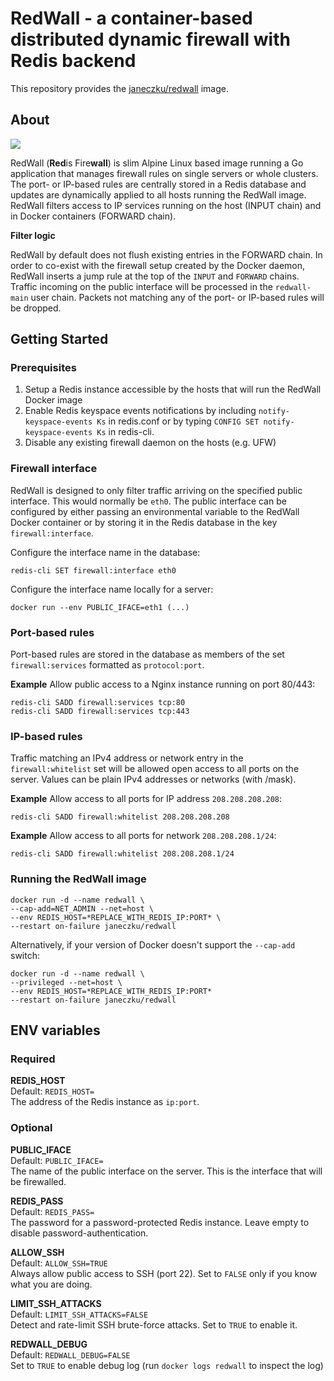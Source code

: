 # RedWall - a container-based distributed dynamic firewall with Redis backend

This repository provides the [janeczku/redwall](https://registry.hub.docker.com/u/janeczku/redwall/) image.

## About

[![](https://badge.imagelayers.io/janeczku/redwall:0.4.2.svg)](https://imagelayers.io/?images=janeczku/redwall:latest 'Get your own badge on imagelayers.io')

RedWall (**Red**is Fire**wall**) is slim Alpine Linux based image running a Go application that manages firewall rules on single servers or whole clusters. The port- or IP-based rules are centrally stored in a Redis database and updates are dynamically applied to all hosts running the RedWall image. RedWall filters access to IP services running on the host (INPUT chain) and in Docker containers (FORWARD chain).

**Filter logic**

RedWall by default does not flush existing entries in the FORWARD chain. In order to co-exist with the firewall setup created by the Docker daemon, RedWall inserts a jump rule at the top of the `INPUT` and `FORWARD` chains. Traffic incoming on the public interface will be processed in the `redwall-main` user chain. Packets not matching any of the port- or IP-based rules will be dropped.

## Getting Started

### Prerequisites

1. Setup a Redis instance accessible by the hosts that will run the RedWall Docker image
2. Enable Redis keyspace events notifications by including `notify-keyspace-events Ks` in redis.conf or by typing `CONFIG SET notify-keyspace-events Ks` in redis-cli.
3. Disable any existing firewall daemon on the hosts (e.g. UFW)

### Firewall interface

RedWall is designed to only filter traffic arriving on the specified public interface. This would normally be `eth0`. The public interface can be configured by either passing an environmental variable to the RedWall Docker container or by storing it in the Redis database in the key `firewall:interface`.

Configure the interface name in the database:

	redis-cli SET firewall:interface eth0

Configure the interface name locally for a server:

	docker run --env PUBLIC_IFACE=eth1 (...)


### Port-based rules

Port-based rules are stored in the database as members of the set `firewall:services` formatted as `protocol:port`. 

**Example**
Allow public access to a Nginx instance running on port 80/443:

	redis-cli SADD firewall:services tcp:80
	redis-cli SADD firewall:services tcp:443

### IP-based rules
Traffic matching an IPv4 address or network entry in the `firewall:whitelist` set will be allowed open access to all ports on the server.
Values can be plain IPv4 addresses or networks (with /mask).

**Example**
Allow access to all ports for IP address `208.208.208.208`:

	redis-cli SADD firewall:whitelist 208.208.208.208

**Example**
Allow access to all ports for network `208.208.208.1/24`:

    redis-cli SADD firewall:whitelist 208.208.208.1/24

### Running the RedWall image

    docker run -d --name redwall \
    --cap-add=NET_ADMIN --net=host \
    --env REDIS_HOST=*REPLACE_WITH_REDIS_IP:PORT* \
    --restart on-failure janeczku/redwall

Alternatively, if your version of Docker doesn't support the `--cap-add` switch:

    docker run -d --name redwall \
    --privileged --net=host \
    --env REDIS_HOST=*REPLACE_WITH_REDIS_IP:PORT*
    --restart on-failure janeczku/redwall


## ENV variables
### Required

**REDIS_HOST**  
Default: `REDIS_HOST=`  
The address of the Redis instance as `ip:port`.

### Optional

**PUBLIC_IFACE**  
Default: `PUBLIC_IFACE=`  
The name of the public interface on the server. This is the interface that will be firewalled.

**REDIS_PASS**  
Default: `REDIS_PASS=`  
The password for a password-protected Redis instance. Leave empty to disable password-authentication.

**ALLOW_SSH**  
Default: `ALLOW_SSH=TRUE`  
Always allow public access to SSH (port 22). Set to `FALSE` only if you know what you are doing.

**LIMIT_SSH_ATTACKS**  
Default: `LIMIT_SSH_ATTACKS=FALSE`  
Detect and rate-limit SSH brute-force attacks. Set to `TRUE` to enable it.

**REDWALL_DEBUG**  
Default: `REDWALL_DEBUG=FALSE`  
Set to `TRUE` to enable debug log (run `docker logs redwall` to inspect the log)
